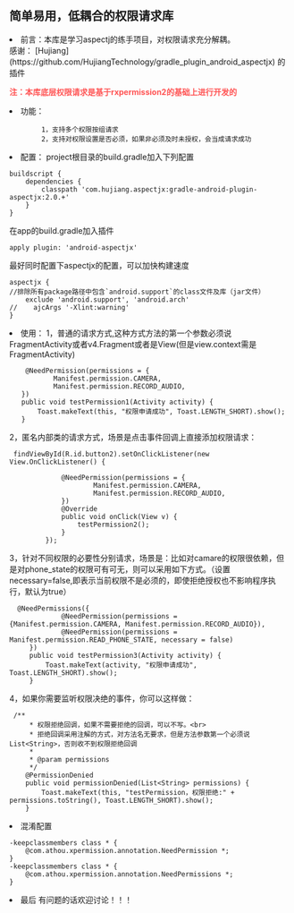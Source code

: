 ## 简单易用，低耦合的权限请求库

<li>前言：本库是学习aspectj的练手项目，对权限请求充分解耦。<br>
感谢： [Hujiang](https://github.com/HujiangTechnology/gradle_plugin_android_aspectjx) 的插件

<font color='#ff5454'><strong>注：本库底层权限请求是基于rxpermission2的基础上进行开发的</strong></font>
<li>功能：

            1，支持多个权限按组请求
            2，支持对权限设置是否必须，如果非必须及时未授权，会当成请求成功

<li>配置：
 project根目录的build.gradle加入下列配置


    buildscript {
        dependencies {
            classpath 'com.hujiang.aspectjx:gradle-android-plugin-aspectjx:2.0.+'
        }
    }

在app的build.gradle加入插件

    apply plugin: 'android-aspectjx'

最好同时配置下aspectjx的配置，可以加快构建速度

    aspectjx {
    //排除所有package路径中包含`android.support`的class文件及库（jar文件）
        exclude 'android.support', 'android.arch'
    //    ajcArgs '-Xlint:warning'
    }

<li>使用：
 1，普通的请求方式,这种方式方法的第一个参数必须说FragmentActivity或者v4.Fragment或者是View(但是view.context需是FragmentActivity)

        @NeedPermission(permissions = {
               Manifest.permission.CAMERA,
               Manifest.permission.RECORD_AUDIO,
       })
       public void testPermission1(Activity activity) {
           Toast.makeText(this, "权限申请成功", Toast.LENGTH_SHORT).show();
       }

 2，匿名内部类的请求方式，场景是点击事件回调上直接添加权限请求：

     findViewById(R.id.button2).setOnClickListener(new View.OnClickListener() {

                 @NeedPermission(permissions = {
                         Manifest.permission.CAMERA,
                         Manifest.permission.RECORD_AUDIO,
                 })
                 @Override
                 public void onClick(View v) {
                     testPermission2();
                 }
             });

 3，针对不同权限的必要性分别请求，场景是：比如对camare的权限很依赖，但是对phone_state的权限可有可无，则可以采用如下方式。（设置necessary=false,即表示当前权限不是必须的，即使拒绝授权也不影响程序执行，默认为true）

      @NeedPermissions({
                 @NeedPermission(permissions = {Manifest.permission.CAMERA, Manifest.permission.RECORD_AUDIO}),
                 @NeedPermission(permissions = Manifest.permission.READ_PHONE_STATE, necessary = false)
         })
         public void testPermission3(Activity activity) {
             Toast.makeText(activity, "权限申请成功", Toast.LENGTH_SHORT).show();
         }

4，如果你需要监听权限决绝的事件，你可以这样做：

     /**
         * 权限拒绝回调，如果不需要拒绝的回调，可以不写。<br>
         * 拒绝回调采用注解的方式，对方法名无要求，但是方法参数第一个必须说List<String>，否则收不到权限拒绝回调
         *
         * @param permissions
         */
        @PermissionDenied
        public void permissionDenied(List<String> permissions) {
            Toast.makeText(this, "testPermission，权限拒绝:" + permissions.toString(), Toast.LENGTH_SHORT).show();
        }

<li>混淆配置

    -keepclassmembers class * {
        @com.athou.xpermission.annotation.NeedPermission *;
    }
    -keepclassmembers class * {
        @com.athou.xpermission.annotation.NeedPermissions *;
    }

<li>最后    有问题的话欢迎讨论！！！